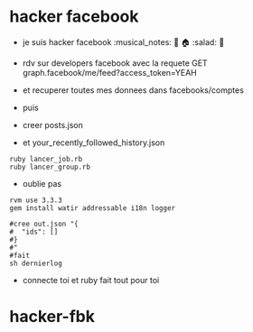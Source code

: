 # hacker facebook
- je suis hacker facebook :musical_notes: :basket: :house: :salad: :basketball:
 
- rdv sur developers facebook avec la requete GET graph.facebook/me/feed?access_token=YEAH
- et recuperer toutes mes donnees dans facebooks/comptes
- puis
- creer posts.json
- et your_recently_followed_history.json
````
ruby lancer_job.rb
ruby lancer_group.rb
````
- oublie pas
````
rvm use 3.3.3
gem install watir addressable i18n logger

#cree out.json "{
#  "ids": []
#}
#"
#fait
sh dernierlog
````
- connecte toi et ruby fait tout pour toi 
# hacker-fbk

